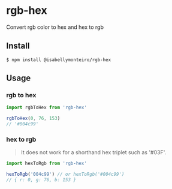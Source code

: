 # rgb-hex

Convert rgb color to hex and hex to rgb

## Install

```
$ npm install @isabellymonteiro/rgb-hex
```

## Usage

### rgb to hex

```js
import rgbToHex from 'rgb-hex'

rgbToHex(0, 76, 153)
// '#004c99'
```

### hex to rgb
> It does not work for a shorthand hex triplet such as '#03F'.

```js
import hexToRgb from 'rgb-hex'

hexToRgb('004c99') // or hexToRgb('#004c99')
// { r: 0, g: 76, b: 153 }
```
